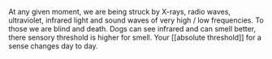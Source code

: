 At any given moment, we are being struck by X-rays, radio waves, ultraviolet, infrared light and sound waves of very high / low frequencies. To those we are blind and death. Dogs can see infrared and can smell better, there sensory threshold is higher for smell. Your [[absolute threshold]] for a sense changes day to day. 